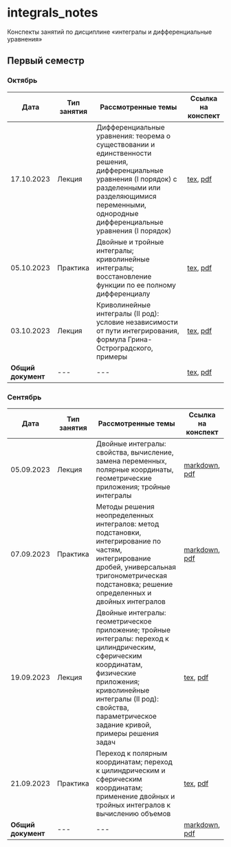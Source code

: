 # integrals_notes

Конспекты занятий по дисциплине «интегралы и дифференциальные уравнения» 

## Первый семестр

### Октябрь

| Дата | Тип занятия | Рассмотренные темы | Ссылка на конспект |
|------|-------------|--------------------|--------------------|
| 17.10.2023 | Лекция | Дифференциальные уравнения: теорема о существовании и единственности решения, дифференциальные уравнения (I порядок) с разделенными или разделяющимися переменными, однородные дифференциальные уравнения (I порядок) | [tex](semester_01/october/sources/17-10-2023.tex), [pdf](semester_01/october/renders/17-10-2023.pdf) |
| 05.10.2023 | Практика | Двойные и тройные интегралы; криволинейные интегралы; восстановление функции по ее полному дифференциалу | [tex](semester_01/october/sources/05-10-2023.tex), [pdf](semester_01/october/renders/05-10-2023.pdf) |
| 03.10.2023 | Лекция | Криволинейные интегралы (II род): условие независимости от пути интегрирования, формула Грина-Остроградского, примеры | [tex](semester_01/october/sources/03-10-2023.tex), [pdf](semester_01/october/renders/03-10-2023.pdf) |
| **Общий документ** | --- | --- | [tex](semester_01/october/sources/october.tex), [pdf](semester_01/october/renders/october.pdf) |

### Сентябрь

| Дата | Тип занятия | Рассмотренные темы | Ссылка на конспект |
|------|-------------|--------------------|--------------------|
| 05.09.2023 | Лекция | Двойные интегралы: свойства, вычисление, замена переменных, полярные координаты, геометрические приложения; тройные интегралы | [markdown](semester_01/september/05-09-2023.md), [pdf](semester_01/september/render/05-09-2023.pdf) |
| 07.09.2023 | Практика | Методы решения неопределенных интегралов: метод подстановки, интегрирование по частям, интегрирование дробей, универсальная тригонометрическая подстановка; решение определенных и двойных интегралов | [markdown](semester_01/september/07-09-2023.md), [pdf](semester_01/september/render/07-09-2023.pdf) |
| 19.09.2023 | Лекция | Двойные интегралы: геометрическое приложение; тройные интегралы: переход к цилиндрическим, сферическим координатам, физические приложения; криволинейные интегралы (II род): свойства, параметрическое задание кривой, примеры решения задач | [tex](semester_01/september/19-09-2023.tex), [pdf](semester_01/september/render/19-09-2023.pdf) |
| 21.09.2023 | Практика | Переход к полярным координатам; переход к цилиндрическим и сферическим координатам; применение двойных и тройных интегралов к вычислению объемов | [tex](semester_01/september/21-09-2023.tex), [pdf](semester_01/september/render/21-09-2023.pdf) |
| **Общий документ** | --- | --- | [markdown](semester_01/september/september.md), [pdf](semester_01/september/render/september.pdf) |

